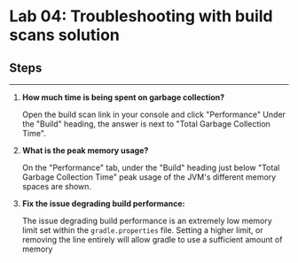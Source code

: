 # Lab 04: Troubleshooting with build scans solution

## Steps
-----
1. **How much time is being spent on garbage collection?**

   Open the build scan link in your console and click "Performance"
   Under the "Build" heading, the answer is next to "Total Garbage Collection Time".

2. **What is the peak memory usage?**

    On the "Performance" tab, under the "Build" heading just below "Total Garbage Collection Time" peak usage of the JVM's different memory spaces are shown.

3. **Fix the issue degrading build performance:**

    The issue degrading build performance is an extremely low memory limit set within the `gradle.properties` file.
      Setting a higher limit, or removing the line entirely will allow gradle to use a sufficient amount of memory
